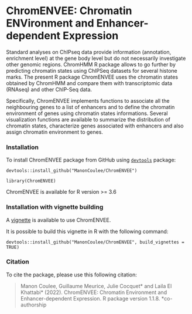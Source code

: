 # ChromENVEE: Chromatin ENVironment and Enhancer-dependent Expression

Standard analyses on ChIPseq data provide information (annotation, enrichment level) at the gene body level but do not necessarily investigate other genomic regions. ChromHMM R package allows to go further by predicting chromatin states using ChIPSeq datasets for several histone marks. The present R package ChromENVEE uses the chromatin states obtained by ChromHMM and compare them with transcriptomic data (RNAseq) and other ChIP-Seq data.

Specifically, ChromENVEE implements functions to associate all the neighbouring genes to a list of enhancers and to define the chromatin environment of genes using chromatin states informations. Several visualization functions are available to summarize the distribution of chromatin states, characterize genes associated with enhancers and also assign chromatin environment to genes.

### Installation

To install ChromENVEE package from GitHub using [`devtools`](https://cran.r-project.org/web/packages/devtools/index.html) package:

```
devtools::install_github("ManonCoulee/ChromENVEE")
```
```
library(ChromENVEE)
```

ChromENVEE is available for R  version >= 3.6

### Installation with vignette building

A [vignette](https://github.com/ManonCoulee/ChromENVEE/blob/master/doc/ChromENVEE.pdf) is available to use ChromENVEE.


It is possible to build this vignette in R with the following command:

```
devtools::install_github("ManonCoulee/ChromENVEE", build_vignettes = TRUE)
```

### Citation

To cite the package, please use this following citation:

> Manon Coulee, Guillaume Meurice, Julie Cocquet* and Laila El Khattabi* (2022). ChromENVEE:
Chromatin Environment and Enhancer-dependent Expression. R package version 1.1.8. *co-authorship
